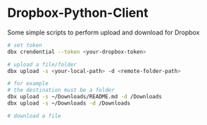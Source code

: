 # Dropbox-Python-Client

Some simple scripts to perform upload and download for Dropbox

```bash
# set token
dbx crendential --token <your-dropbox-token>

# upload a file/folder
dbx upload -s <your-local-path> -d <remote-folder-path>

# for example
# the destination must be a folder
dbx upload -s ~/Downloads/README.md -d /Downloads
dbx upload -s ~/Downloads -d /Downloads

# download a file

```
